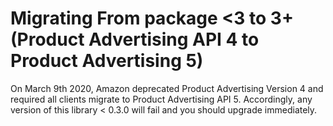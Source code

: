 Migrating From package <3 to 3+ (Product Advertising API 4 to Product Advertising 5)
================================

On March 9th 2020, Amazon deprecated Product Advertising Version 4 and required all clients migrate to Product Advertising API 5. Accordingly, any version of this library < 0.3.0 will fail and you should upgrade immediately.
